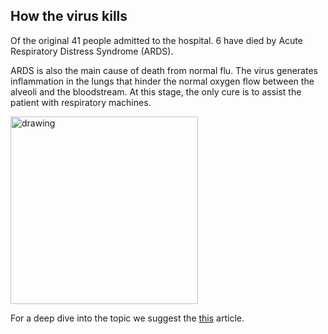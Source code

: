 ## How the virus kills

Of the original 41 people admitted to the hospital. 6 have died by Acute Respiratory Distress Syndrome (ARDS).

ARDS is also the main cause of death from normal flu. 
The virus generates inflammation in the lungs that hinder the normal oxygen flow between the alveoli and the bloodstream. At this stage, the only cure is to assist the patient with respiratory machines.

<img src="https://cdn.britannica.com/s:700x500/04/100104-050-9C3C04EB/Emphysema-walls-alveoli-oxygen-intake-loss-lungs.jpg" alt="drawing" height="300px"/>


For a deep dive into the topic we suggest the [this](https://www.nejm.org/doi/10.1056/NEJM200005043421801?url_ver=Z39.88-2003&rfr_id=ori%3Arid%3Acrossref.org&rfr_dat=cr_pub%3Dwww.ncbi.nlm.nih.gov) article. 
